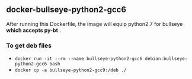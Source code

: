 ## docker-bullseye-python2-gcc6

After running this Dockerfile, the image will equip python2.7 for bullseye **which accepts py-bt** .

### To get deb files

- `docker run -it --rm --name bullseye-python2-gcc6 debian:bullseye-python2-gcc6 bash`
- `docker cp -a bullseye-python2-gcc9:/deb ./`
